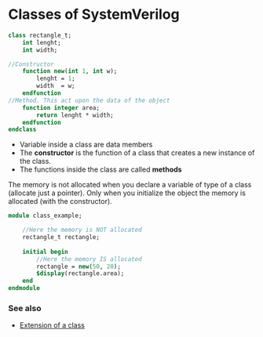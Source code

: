 # Classes of SystemVerilog

```systemverilog
class rectangle_t;
	int lenght;
	int width;

//Constructor
	function new(int 1, int w);
		lenght = 1;
		width  = w;
	endfunction
//Method. This act upon the data of the object
	function integer area;
		return lenght * width;
	endfunction
endclass
```

- Variable inside a class are data members
- The **constructor** is the function of a class that creates a new instance of the class.
- The functions inside the class are called **methods**

The memory is not allocated when you declare a variable of type of a class (allocate just a pointer). Only when you initialize the object the memory is allocated (with the constructor).

```systemverilog
module class_example;

	//Here the memory is NOT allocated
	rectangle_t rectangle;
	
	initial begin
		//Here the memory IS allocated
		rectangle = new(50, 20);
		$display(rectangle.area);
	end
endmodule
```

### See also
- [Extension of a class](extension-classes-sv.md)